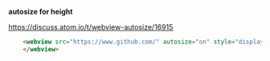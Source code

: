 **autosize for height**

https://discuss.atom.io/t/webview-autosize/16915

```html
    <webview src="https://www.github.com/" autosize="on" style="display: bolck; border: none; height: 80vh; width: 95vw">
    </webview>

```
